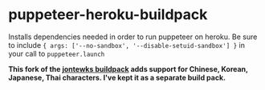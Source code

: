 # puppeteer-heroku-buildpack

Installs dependencies needed in order to run puppeteer on heroku. Be sure to include `{ args: ['--no-sandbox', '--disable-setuid-sandbox'] }` in your call to `puppeteer.launch`

**This fork of the [jontewks buildpack](https://elements.heroku.com/buildpacks/jontewks/puppeteer-heroku-buildpack)
adds support for Chinese, Korean, Japanese, Thai characters. I've kept it as a separate build pack.**
